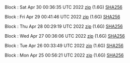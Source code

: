 Block [](https://testnet-insight.dashevo.org/insight/block/): Sat Apr 30 00:36:35 UTC 2022 [zip](https://dash-bootstrap.ams3.digitaloceanspaces.com/testnet/2022-04-30/bootstrap.dat.zip) (1.6G) [SHA256](https://dash-bootstrap.ams3.digitaloceanspaces.com/testnet/2022-04-30/sha256.txt)

Block [](https://testnet-insight.dashevo.org/insight/block/): Fri Apr 29 00:41:46 UTC 2022 [zip](https://dash-bootstrap.ams3.digitaloceanspaces.com/testnet/2022-04-29/bootstrap.dat.zip) (1.6G) [SHA256](https://dash-bootstrap.ams3.digitaloceanspaces.com/testnet/2022-04-29/sha256.txt)

Block [](https://testnet-insight.dashevo.org/insight/block/): Thu Apr 28 00:29:19 UTC 2022 [zip](https://dash-bootstrap.ams3.digitaloceanspaces.com/testnet/2022-04-28/bootstrap.dat.zip) (1.6G) [SHA256](https://dash-bootstrap.ams3.digitaloceanspaces.com/testnet/2022-04-28/sha256.txt)

Block [](https://testnet-insight.dashevo.org/insight/block/): Wed Apr 27 00:36:06 UTC 2022 [zip](https://dash-bootstrap.ams3.digitaloceanspaces.com/testnet/2022-04-27/bootstrap.dat.zip) (1.6G) [SHA256](https://dash-bootstrap.ams3.digitaloceanspaces.com/testnet/2022-04-27/sha256.txt)

Block [](https://testnet-insight.dashevo.org/insight/block/): Tue Apr 26 00:33:49 UTC 2022 [zip](https://dash-bootstrap.ams3.digitaloceanspaces.com/testnet/2022-04-26/bootstrap.dat.zip) (1.6G) [SHA256](https://dash-bootstrap.ams3.digitaloceanspaces.com/testnet/2022-04-26/sha256.txt)

Block [](https://testnet-insight.dashevo.org/insight/block/): Mon Apr 25 00:56:21 UTC 2022 [zip](https://dash-bootstrap.ams3.digitaloceanspaces.com/testnet/2022-04-25/bootstrap.dat.zip) (1.6G) [SHA256](https://dash-bootstrap.ams3.digitaloceanspaces.com/testnet/2022-04-25/sha256.txt)
